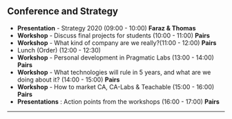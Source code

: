 ## **Conference and Strategy**

 - **Presentation** - Strategy 2020 (09:00 - 10:00) **Faraz & Thomas**
- **Workshop** - Discuss final projects for students (10:00 - 11:00) **Pairs**
- **Workshop** - What kind of company are we really?(11:00 - 12:00) **Pairs**
- Lunch (Order) (12:00 - 12:30)
- **Workshop** - Personal development in Pragmatic Labs (13:00 - 14:00) **Pairs**
- **Workshop** - What technologies will rule in 5 years, and what are we doing about it? (14:00 - 15:00) **Pairs**
- **Workshop** - How to market CA, CA-Labs & Teachable (15:00 - 16:00) **Pairs**
- **Presentations** : Action points from the workshops (16:00 - 17:00) **Pairs**

____

